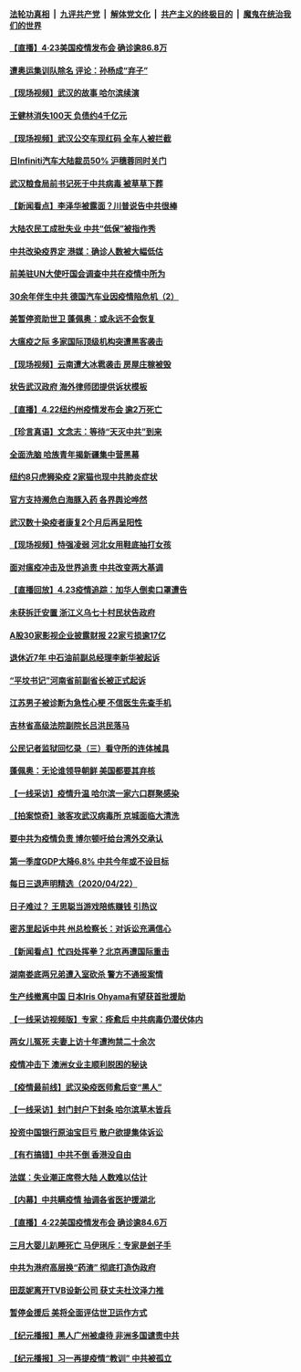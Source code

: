 

####  [法轮功真相](../../../../basic/blob/master/README.md?t=04240531) &nbsp;|&nbsp; [九评共产党](../../../../9ping.md/blob/master/README.md?t=04240531) &nbsp;|&nbsp; [解体党文化](../../../../jtdwh.md/blob/master/README.md?t=04240531)  &nbsp;|&nbsp; [共产主义的终极目的](../../../../gczydzjmd.md/blob/master/README.md?t=04240531) &nbsp;|&nbsp; [魔鬼在统治我们的世界](../../../../mgztzwmdsj.md/blob/master/README.md?t=04240531) 

#### [【直播】4·23美国疫情发布会 确诊逾86.8万](../pages/nsc413/n12056063.md?t=04240531) 

#### [遭奥运集训队除名 评论：孙杨成“弃子”](../pages/nsc413/n12056047.md?t=04240531) 

#### [【现场视频】武汉的故事 哈尔滨续演](../pages/nsc413/n12056300.md?t=04240531) 

#### [王健林消失100天 负债约4千亿元](../pages/nsc413/n12056000.md?t=04240531) 

#### [【现场视频】武汉公交车现红码 全车人被拦截](../pages/nsc413/n12056210.md?t=04240531) 

#### [日Infiniti汽车大陆裁员50%  沪穗蓉同时关门](../pages/nsc413/n12056140.md?t=04240531) 

#### [武汉粮食局前书记死于中共病毒 被草草下葬](../pages/nsc413/n12055731.md?t=04240531) 

#### [【新闻看点】李泽华被露面？川普说告中共很棒](../pages/nsc413/n12056131.md?t=04240531) 

#### [大陆农民工成批失业 中共“低保”被指作秀](../pages/nsc413/n12055771.md?t=04240531) 

#### [中共改染疫界定 港媒：确诊人数被大幅低估](../pages/nsc413/n12055507.md?t=04240531) 

#### [前美驻UN大使吁国会调查中共在疫情中所为](../pages/nsc413/n12055777.md?t=04240531) 

#### [30余年伴生中共 德国汽车业因疫情陷危机（2）](../pages/nsc413/n12031415.md?t=04240531) 

#### [美暂停资助世卫 蓬佩奥：或永远不会恢复](../pages/nsc413/n12055683.md?t=04240531) 

#### [大瘟疫之际 多家国际顶级机构突遭黑客袭击](../pages/nsc413/n12055901.md?t=04240531) 

#### [【现场视频】云南遭大冰雹袭击 房屋庄稼被毁](../pages/nsc413/n12055387.md?t=04240531) 

#### [状告武汉政府 海外律师团提供诉状模板](../pages/nsc413/n12055521.md?t=04240531) 

#### [【直播】4.22纽约州疫情发布会 逾2万死亡](../pages/nsc413/n12055687.md?t=04240531) 

#### [【珍言真语】文念志：等待“天灭中共”到来](../pages/nsc413/n12053985.md?t=04240531) 


#### [全面洗脑 哈族青年揭新疆集中营黑幕](../pages/nsc413/n12054531.md?t=04240531) 

#### [纽约8只虎狮染疫 2家猫也现中共肺炎症状](../pages/nsc413/n12055331.md?t=04240531) 

#### [官方支持濒危白海豚入药 各界舆论哗然](../pages/nsc413/n12055506.md?t=04240531) 

#### [武汉数十染疫者康复2个月后再呈阳性](../pages/nsc413/n12053785.md?t=04240531) 

#### [【现场视频】恃强凌弱 河北女用鞋底抽打女孩](../pages/nsc413/n12055153.md?t=04240531) 

#### [面对瘟疫冲击及世界追责 中共改变两大基调](../pages/nsc413/n12054199.md?t=04240531) 

#### [【直播回放】4.23疫情追踪：加华人倒卖口罩遭告](../pages/nsc413/n12055135.md?t=04240531) 

#### [未获拆迁安置 浙江义乌七十村民状告政府](../pages/nsc413/n12054688.md?t=04240531) 

#### [A股30家影视企业披露财报 22家亏损逾17亿](../pages/nsc413/n12054856.md?t=04240531) 

#### [退休近7年 中石油前副总经理李新华被起诉](../pages/nsc413/n12055013.md?t=04240531) 

#### [“平坟书记”河南省前副省长被正式起诉](../pages/nsc413/n12054900.md?t=04240531) 

#### [江苏男子被诊断为急性心梗 不信医生先查手机](../pages/nsc413/n12054957.md?t=04240531) 

#### [吉林省高级法院副院长吕洪民落马](../pages/nsc413/n12054867.md?t=04240531) 

#### [公民记者监狱回忆录（三）看守所的连体械具](../pages/nsc413/n12054780.md?t=04240531) 

#### [蓬佩奥：无论谁领导朝鲜 美国都要其弃核](../pages/nsc413/n12054884.md?t=04240531) 

#### [【一线采访】疫情升温 哈尔滨一家六口群聚感染](../pages/nsc413/n12054556.md?t=04240531) 

#### [【拍案惊奇】骇客攻武汉病毒所 京城面临大清洗](../pages/nsc413/n12053941.md?t=04240531) 

#### [要中共为疫情负责 博尔顿吁给台湾外交承认](../pages/nsc413/n12054129.md?t=04240531) 

#### [第一季度GDP大降6.8% 中共今年或不设目标](../pages/nsc413/n12053832.md?t=04240531) 

#### [每日三退声明精选（2020/04/22）](../pages/nsc413/n12054078.md?t=04240531) 

#### [日子难过？ 王思聪当游戏陪练赚钱 引热议](../pages/nsc413/n12053668.md?t=04240531) 

#### [密苏里起诉中共 州总检察长：对诉讼充满信心](../pages/nsc413/n12053587.md?t=04240531) 

#### [【新闻看点】忙四处挥拳？北京再遭国际重击](../pages/nsc413/n12053119.md?t=04240531) 

#### [湖南娄底两兄弟遭入室砍杀 警方不通报案情](../pages/nsc413/n12053488.md?t=04240531) 

#### [生产线撤离中国 日本Iris Ohyama有望获首批援助](../pages/nsc413/n12053711.md?t=04240531) 

#### [【一线采访视频版】专家：痊愈后 中共病毒仍潜伏体内](../pages/nsc413/n12053683.md?t=04240531) 

#### [两女儿冤死  夫妻上访十年遭拘禁二十余次](../pages/nsc413/n12053422.md?t=04240531) 

#### [疫情冲击下 澳洲女业主顺利脱困的秘诀](../pages/nsc413/n12053052.md?t=04240531) 

#### [【疫情最前线】武汉染疫医师愈后变“黑人”](../pages/nsc413/n12053663.md?t=04240531) 

#### [【一线采访】封门封户下封条 哈尔滨草木皆兵](../pages/nsc413/n12053340.md?t=04240531) 

#### [投资中国银行原油宝巨亏 散户欲提集体诉讼](../pages/nsc413/n12053361.md?t=04240531) 

#### [【有冇搞错】中共不倒 香港没自由](../pages/nsc413/n12053538.md?t=04240531) 

#### [法媒：失业潮正席卷大陆 人数难以估计](../pages/nsc413/n12053296.md?t=04240531) 

#### [【内幕】中共瞒疫情 抽调各省医护援湖北](../pages/nsc413/n12049545.md?t=04240531) 

#### [【直播】4·22美国疫情发布会 确诊逾84.6万](../pages/nsc413/n12053392.md?t=04240531) 

#### [三月大婴儿趴睡死亡 马伊琍斥：专家是刽子手](../pages/nsc413/n12053302.md?t=04240531) 

#### [中共为港府高层换“药渣” 彻底打造伪政府](../pages/nsc413/n12053405.md?t=04240531) 

#### [田蕊妮离开TVB设新公司 获丈夫杜汶泽力推](../pages/nsc413/n12053037.md?t=04240531) 

#### [暂停金援后 美将全面评估世卫运作方式](../pages/nsc413/n12053324.md?t=04240531) 

#### [【纪元播报】黑人广州被虐待 非洲多国谴责中共](../pages/nsc413/n12053217.md?t=04240531) 

#### [【纪元播报】习一再提疫情“教训” 中共被孤立](../pages/nsc413/n12053185.md?t=04240531) 

